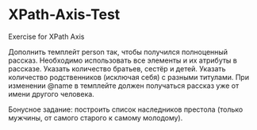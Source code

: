 # XPath-Axis-Test
Exercise for XPath Axis

Дополнить темплейт person так, чтобы получился полноценный рассказ.
Необходимо использовать все элементы и их атрибуты в рассказе.
Указать количество братьев, сестёр и детей.
Указать количество родственников (исключая себя) с разными титулами.
При изменении @name в темплейте должен получаться рассказ уже от имени другого человека.

Бонусное задание: построить список наследников престола 
(только мужчины, от самого старого к самому молодому).
